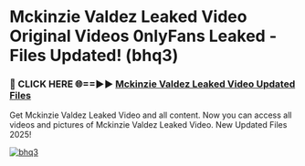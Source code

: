 # Mckinzie Valdez Leaked Video Original Videos 0nlyFans Leaked - Files Updated! (bhq3)

<h3>🔴 CLICK HERE 🌐==►► <a href="https://tinyurl.com/4seja8ks" rel="nofollow">Mckinzie Valdez Leaked Video Updated Files</a></h3>

Get Mckinzie Valdez Leaked Video and all content. Now you can access all videos and pictures of Mckinzie Valdez Leaked Video. New Updated Files 2025!

[![bhq3](https://i.imgur.com/EWjZXRe.gif)](https://tinyurl.com/4seja8ks)
